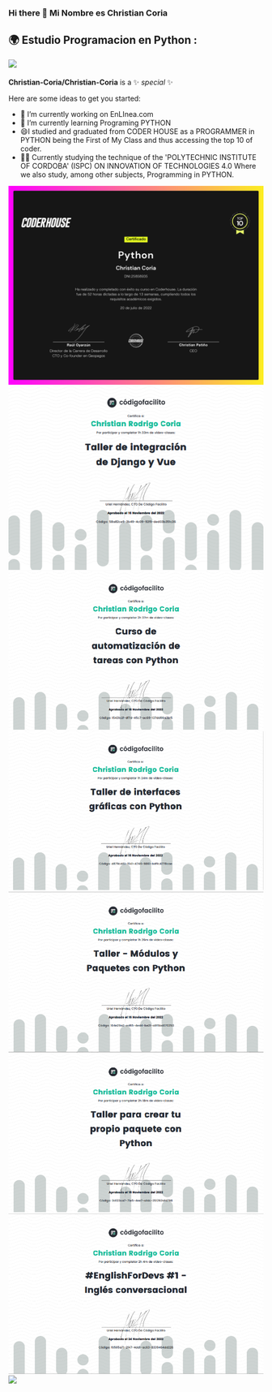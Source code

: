 ### Hi there 👋 Mi Nombre es Christian Coria
## 🌍 Estudio Programacion en Python :


![](./python.avif)
<br/><br/>
**Christian-Coria/Christian-Coria** is a ✨ _special_ ✨ 

Here are some ideas to get you started:

- 🔭 I’m currently working on EnLInea.com 
- 🌱 I’m currently learning Programing PYTHON
- 😄I studied and graduated from CODER HOUSE as a PROGRAMMER in PYTHON being the First of My Class and thus accessing the top 10 of coder.  
- 👨‍💻 Currently studying the technique of the 'POLYTECHNIC INSTITUTE OF CORDOBA' (ISPC) ON        INNOVATION OF TECHNOLOGIES 4.0 Where we also study, among other subjects, Programming in PYTHON.


![](./CertificadoCoder.png)
<br>
![](./DjangoCertif.png)
<br>
![](./automatizacion.png)
<br>
![](./interfaces_graficas.png)
<br>
![](./modulos_paquetes.png)
<br>
![](./Paquetes.png)
<br>
![](./ingles.png)
<br>
![](./python.avif)
<br>

